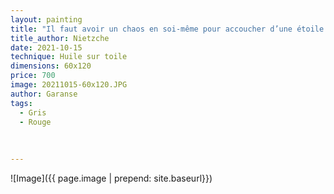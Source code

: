 ```yaml
---
layout: painting
title: "Il faut avoir un chaos en soi-même pour accoucher d’une étoile qui danse."   
title_author: Nietzche 
date: 2021-10-15
technique: Huile sur toile
dimensions: 60x120
price: 700
image: 20211015-60x120.JPG
author: Garanse
tags:
  - Gris
  - Rouge
  
  
  
---
```

![Image]({{ page.image | prepend: site.baseurl}})

